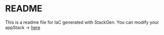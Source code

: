 # README
This is a readme file for IaC generated with StackGen.
You can modify your appStack -> [here](http://main.dev.stackgen.com/appstacks/fd40b895-22ab-40ff-93ad-fc6198600e2b)
